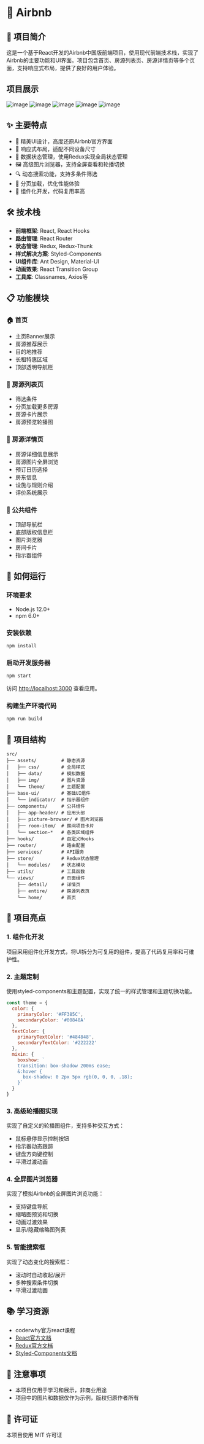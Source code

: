 # 🏡 Airbnb

## 📖 项目简介

这是一个基于React开发的Airbnb中国版前端项目，使用现代前端技术栈，实现了Airbnb的主要功能和UI界面。项目包含首页、房源列表页、房源详情页等多个页面，支持响应式布局，提供了良好的用户体验。

## 项目展示
![image](https://github.com/user-attachments/assets/052a69a6-6947-4c1a-8c8b-ebda801e20a8)
![image](https://github.com/user-attachments/assets/92278c35-6863-4e54-ba8e-bfa83cfbd2f6)
![image](https://github.com/user-attachments/assets/2f1cc1d5-549f-43dc-9192-90ebe25dd333)
![image](https://github.com/user-attachments/assets/eb6d0be8-fe6f-4fe9-98f7-9a8e862d4a85)
![image](https://github.com/user-attachments/assets/6be2ef0d-b1dd-4d2d-aa6f-e885e0dda967)



## ✨ 主要特点

- 🎨 精美UI设计，高度还原Airbnb官方界面
- 📱 响应式布局，适配不同设备尺寸
- 🔄 数据状态管理，使用Redux实现全局状态管理
- 🖼️ 高级图片浏览器，支持全屏查看和轮播切换
- 🔍 动态搜索功能，支持多条件筛选
- 📑 分页加载，优化性能体验
- 🧩 组件化开发，代码复用率高

## 🛠️ 技术栈

- **前端框架**: React, React Hooks
- **路由管理**: React Router
- **状态管理**: Redux, Redux-Thunk
- **样式解决方案**: Styled-Components
- **UI组件库**: Ant Design, Material-UI
- **动画效果**: React Transition Group
- **工具库**: Classnames, Axios等

## 📋 功能模块

### 🏠 首页
- 主页Banner展示
- 房源推荐展示
- 目的地推荐
- 长租特惠区域
- 顶部透明导航栏

### 🔎 房源列表页
- 筛选条件
- 分页加载更多房源
- 房源卡片展示
- 房源预览轮播图

### 📝 房源详情页
- 房源详细信息展示
- 房源图片全屏浏览
- 预订日历选择
- 房东信息
- 设施与规则介绍
- 评价系统展示

### 👤 公共组件
- 顶部导航栏
- 底部版权信息栏
- 图片浏览器
- 房间卡片
- 指示器组件

## 🚀 如何运行

### 环境要求
- Node.js 12.0+
- npm 6.0+

### 安装依赖
```bash
npm install
```

### 启动开发服务器
```bash
npm start
```
访问 [http://localhost:3000](http://localhost:3000) 查看应用。

### 构建生产环境代码
```bash
npm run build
```

## 📁 项目结构

```
src/
├── assets/         # 静态资源
│   ├── css/        # 全局样式
│   ├── data/       # 模拟数据
│   ├── img/        # 图片资源
│   └── theme/      # 主题配置
├── base-ui/        # 基础UI组件
│   └── indicator/  # 指示器组件
├── components/     # 公共组件
│   ├── app-header/ # 应用头部
│   ├── picture-browser/ # 图片浏览器
│   ├── room-item/  # 房间项目卡片
│   └── section-*   # 各类区域组件
├── hooks/          # 自定义Hooks
├── router/         # 路由配置
├── services/       # API服务
├── store/          # Redux状态管理
│   └── modules/    # 状态模块
├── utils/          # 工具函数
└── views/          # 页面组件
    ├── detail/     # 详情页
    ├── entire/     # 房源列表页
    └── home/       # 首页
```

## 🌟 项目亮点

### 1. 组件化开发
项目采用组件化开发方式，将UI拆分为可复用的组件，提高了代码复用率和可维护性。

### 2. 主题定制
使用styled-components和主题配置，实现了统一的样式管理和主题切换功能。

```javascript
const theme = {
  color: {
    primaryColor: '#FF385C',
    secondaryColor: '#00848A'
  },
  textColor: {
    primaryTextColor: '#484848',
    secondaryTextColor: '#222222'
  },
  mixin: {
    boxshow: `
    transition: box-shadow 200ms ease;
    &:hover {
      box-shadow: 0 2px 5px rgb(0, 0, 0, .18);
    }`
  }
}
```

### 3. 高级轮播图实现
实现了自定义的轮播图组件，支持多种交互方式：

- 鼠标悬停显示控制按钮
- 指示器动态跟踪
- 键盘方向键控制
- 平滑过渡动画

### 4. 全屏图片浏览器
实现了模拟Airbnb的全屏图片浏览功能：

- 支持键盘导航
- 缩略图预览和切换
- 动画过渡效果
- 显示/隐藏缩略图列表

### 5. 智能搜索框
实现了动态变化的搜索框：

- 滚动时自动收起/展开
- 多种搜索条件切换
- 平滑过渡动画

## 📚 学习资源

- coderwhy官方react课程
- [React官方文档](https://reactjs.org/)
- [Redux官方文档](https://redux.js.org/)
- [Styled-Components文档](https://styled-components.com/)

## 📝 注意事项

- 本项目仅用于学习和展示，非商业用途
- 项目中的图片和数据仅作为示例，版权归原作者所有

## 📄 许可证

本项目使用 MIT 许可证
